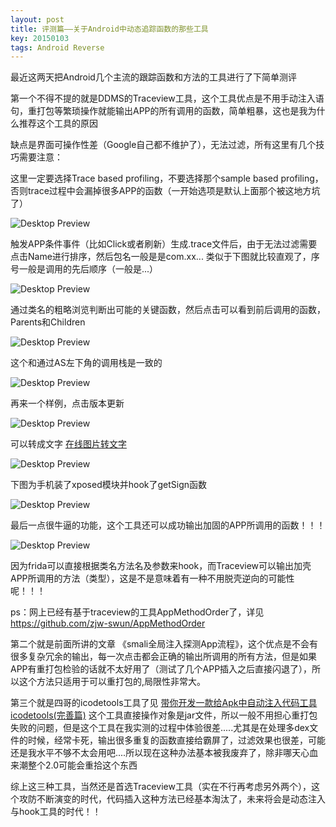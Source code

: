 ```yaml
---
layout: post
title: 评测篇——关于Android中动态追踪函数的那些工具
key: 20150103
tags: Android Reverse
---
```

最近这两天把Android几个主流的跟踪函数和方法的工具进行了下简单测评

第一个不得不提的就是DDMS的Traceview工具，这个工具优点是不用手动注入语句，重打包等繁琐操作就能输出APP的所有调用的函数，简单粗暴，这也是我为什么推荐这个工具的原因

缺点是界面可操作性差（Google自己都不维护了），无法过滤，所有这里有几个技巧需要注意：

这里一定要选择Trace based profiling，不要选择那个sample based profiling，否则trace过程中会漏掉很多APP的函数（一开始选项是默认上面那个被这地方坑了）

![Desktop Preview](https://raw.githubusercontent.com/la0s/la0s.github.io/master/screenshots/20180628.0.png)

触发APP条件事件（比如Click或者刷新）生成.trace文件后，由于无法过滤需要点击Name进行排序，然后包名一般是是com.xx... 类似于下图就比较直观了，序号一般是调用的先后顺序（一般是...）

![Desktop Preview](https://raw.githubusercontent.com/la0s/la0s.github.io/master/screenshots/20180628.1.png)

通过类名的粗略浏览判断出可能的关键函数，然后点击可以看到前后调用的函数，Parents和Children

![Desktop Preview](https://raw.githubusercontent.com/la0s/la0s.github.io/master/screenshots/20180628.2.png)

这个和通过AS左下角的调用栈是一致的

![Desktop Preview](https://raw.githubusercontent.com/la0s/la0s.github.io/master/screenshots/20180628.3.png)

再来一个样例，点击版本更新

![Desktop Preview](https://raw.githubusercontent.com/la0s/la0s.github.io/master/screenshots/20180628.4.png)

可以转成文字 [在线图片转文字](http://www.imagetotxt.com/)

![Desktop Preview](https://raw.githubusercontent.com/la0s/la0s.github.io/master/screenshots/20180628.5.png)

下图为手机装了xposed模块并hook了getSign函数

![Desktop Preview](https://raw.githubusercontent.com/la0s/la0s.github.io/master/screenshots/20180628.6.png)

最后一点很牛逼的功能，这个工具还可以成功输出加固的APP所调用的函数！！！

![Desktop Preview](https://raw.githubusercontent.com/la0s/la0s.github.io/master/screenshots/20180628.7.png)

因为frida可以直接根据类名方法名及参数来hook，而Traceview可以输出加壳APP所调用的方法（类型），这是不是意味着有一种不用脱壳逆向的可能性呢！！！

ps：网上已经有基于traceview的工具AppMethodOrder了，详见 https://github.com/zjw-swun/AppMethodOrder

第二个就是前面所讲的文章 《smali全局注入探测App流程》，这个优点是不会有很多复杂冗余的输出，每一次点击都会正确的输出所调用的所有方法，但是如果APP有重打包检验的话就不太好用了（测试了几个APP插入之后直接闪退了），所以这个方法只适用于可以重打包的,局限性非常大。

第三个就是四哥的icodetools工具了见 [带你开发一款给Apk中自动注入代码工具icodetools(完善篇)](http://www.520monkey.com/archives/923) 这个工具直接操作对象是jar文件，所以一般不用担心重打包失败的问题，但是这个工具在我实测的过程中体验很差.....尤其是在处理多dex文件的时候，经常卡死，输出很多重复的函数直接给霸屏了，过滤效果也很差，可能还是我水平不够不太会用吧....所以现在这种办法基本被我废弃了，除非哪天心血来潮整个2.0可能会重拾这个东西

综上这三种工具，当然还是首选Traceview工具（实在不行再考虑另外两个），这个攻防不断演变的时代，代码插入这种方法已经基本淘汰了，未来将会是动态注入与hook工具的时代！！
